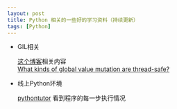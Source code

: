 ```yaml
---
layout: post
title: Python 相关的一些好的学习资料（持续更新）
tags: [Python]
---
```


+   GIL相关

    [这个博客](http://www.dabeaz.com/blog.html)相关内容   
    [What kinds of global value mutation are thread-safe?](http://effbot.org/pyfaq/what-kinds-of-global-value-mutation-are-thread-safe.htm)

+   线上Python环境
    
    [pythontutor](http://pythontutor.com/) 看到程序的每一步执行情况

